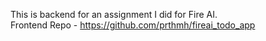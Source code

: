 This is backend for an assignment I did for Fire AI.
<br/>
Frontend Repo - https://github.com/prthmh/fireai_todo_app